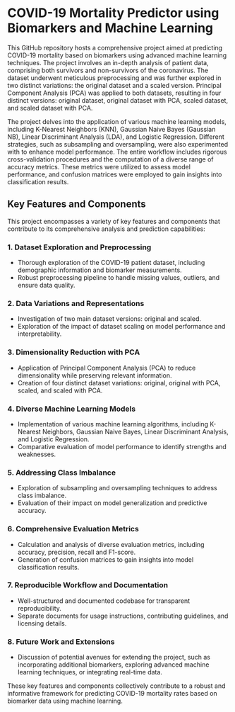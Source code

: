# **COVID-19 Mortality Predictor using Biomarkers and Machine Learning**
This GitHub repository hosts a comprehensive project aimed at predicting COVID-19 mortality based on biomarkers using advanced machine learning techniques. The project involves an in-depth analysis of patient data, comprising both survivors and non-survivors of the coronavirus. The dataset underwent meticulous preprocessing and was further explored in two distinct variations: the original dataset and a scaled version. Principal Component Analysis (PCA) was applied to both datasets, resulting in four distinct versions: original dataset, original dataset with PCA, scaled dataset, and scaled dataset with PCA.

The project delves into the application of various machine learning models, including K-Nearest Neighbors (KNN), Gaussian Naive Bayes (Gaussian NB), Linear Discriminant Analysis (LDA), and Logistic Regression. Different strategies, such as subsampling and oversampling, were also experimented with to enhance model performance. The entire workflow includes rigorous cross-validation procedures and the computation of a diverse range of accuracy metrics. These metrics were utilized to assess model performance, and confusion matrices were employed to gain insights into classification results.

## Key Features and Components

This project encompasses a variety of key features and components that contribute to its comprehensive analysis and prediction capabilities:

### 1. Dataset Exploration and Preprocessing

- Thorough exploration of the COVID-19 patient dataset, including demographic information and biomarker measurements.
- Robust preprocessing pipeline to handle missing values, outliers, and ensure data quality.

### 2. Data Variations and Representations

- Investigation of two main dataset versions: original and scaled.
- Exploration of the impact of dataset scaling on model performance and interpretability.

### 3. Dimensionality Reduction with PCA

- Application of Principal Component Analysis (PCA) to reduce dimensionality while preserving relevant information.
- Creation of four distinct dataset variations: original, original with PCA, scaled, and scaled with PCA.

### 4. Diverse Machine Learning Models

- Implementation of various machine learning algorithms, including K-Nearest Neighbors, Gaussian Naive Bayes, Linear Discriminant Analysis, and Logistic Regression.
- Comparative evaluation of model performance to identify strengths and weaknesses.

### 5. Addressing Class Imbalance

- Exploration of subsampling and oversampling techniques to address class imbalance.
- Evaluation of their impact on model generalization and predictive accuracy.

### 6. Comprehensive Evaluation Metrics

- Calculation and analysis of diverse evaluation metrics, including accuracy, precision, recall and F1-score.
- Generation of confusion matrices to gain insights into model classification results.

### 7. Reproducible Workflow and Documentation

- Well-structured and documented codebase for transparent reproducibility.
- Separate documents for usage instructions, contributing guidelines, and licensing details.

### 8. Future Work and Extensions

- Discussion of potential avenues for extending the project, such as incorporating additional biomarkers, exploring advanced machine learning techniques, or integrating real-time data.

These key features and components collectively contribute to a robust and informative framework for predicting COVID-19 mortality rates based on biomarker data using machine learning.
